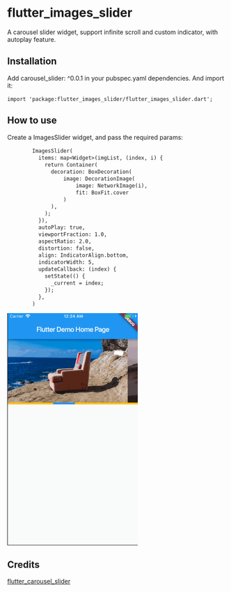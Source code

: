 # flutter_images_slider

 A carousel slider widget, support infinite scroll and custom indicator, with autoplay feature.

## Installation

Add carousel_slider: ^0.0.1 in your pubspec.yaml dependencies. And import it:

```
import 'package:flutter_images_slider/flutter_images_slider.dart';
```

## How to use

Create a ImagesSlider widget, and pass the required params:

```
        ImagesSlider(
          items: map<Widget>(imgList, (index, i) {
            return Container(
              decoration: BoxDecoration(
                  image: DecorationImage(
                      image: NetworkImage(i),
                      fit: BoxFit.cover
                  )
              ),
            );
          }),
          autoPlay: true,
          viewportFraction: 1.0,
          aspectRatio: 2.0,
          distortion: false,
          align: IndicatorAlign.bottom,
          indicatorWidth: 5,
          updateCallback: (index) {
            setState(() {
              _current = index;
            });
          },
        )
```

<img src="example/slider.gif" width="300">

## Credits

[flutter_carousel_slider](https://github.com/serenader2014/flutter_carousel_slider)
